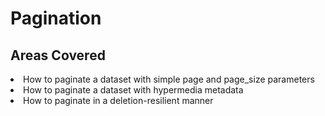 # Pagination

## Areas Covered

<li>How to paginate a dataset with simple page and page_size parameters</li>
<li>How to paginate a dataset with hypermedia metadata</li>
<li>How to paginate in a deletion-resilient manner</li>
